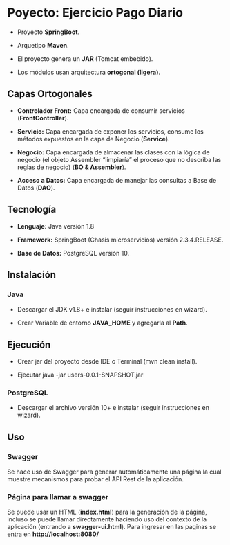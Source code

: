 # **Poyecto: Ejercicio Pago Diario**

* Proyecto **SpringBoot**.

* Arquetipo **Maven**.

* El proyecto genera un **JAR** (Tomcat embebido).

* Los módulos usan arquitectura **ortogonal (ligera)**.

## **Capas Ortogonales**

* **Controlador Front:** Capa encargada de consumir servicios (**FrontController**).

* **Servicio:** Capa encargada de exponer los servicios, consume los métodos expuestos en la capa de Negocio (**Service**).

* **Negocio:** Capa encargada de almacenar las clases con la lógica de negocio (el objeto Assembler “limpiaría” el proceso que no describa las reglas de negocio) (**BO & Assembler**).

* **Acceso a Datos:** Capa encargada de manejar las consultas a Base de Datos (**DAO**).

## **Tecnología**

* **Lenguaje:** Java versión 1.8

* **Framework:** SpringBoot (Chasis microservicios) versión 2.3.4.RELEASE.

* **Base de Datos:** PostgreSQL versión 10.

## **Instalación**

### **Java**

* Descargar el JDK v1.8+ e instalar (seguir instrucciones en wizard).

* Crear Variable de entorno **JAVA_HOME** y agregarla al **Path**.

## **Ejecución**

* Crear jar del proyecto desde IDE o Terminal (mvn clean install).

* Ejecutar java -jar users-0.0.1-SNAPSHOT.jar

### **PostgreSQL**

* Descargar el archivo versión 10+ e instalar (seguir instrucciones en wizard).

## **Uso**

### **Swagger**

Se hace uso de Swagger para generar automáticamente una página la cual muestre mecanismos para probar el API Rest de la aplicación.

### **Página para llamar a swagger**

Se puede usar un HTML (**index.html**) para la generación de la página, incluso se puede llamar directamente haciendo uso del contexto de la aplicación (entrando a **swagger-ui.html**). Para ingresar en las paginas se entra en **http://localhost:8080/**
